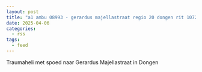```yaml
---
layout: post
title: "a1 ambu 08993 - gerardus majellastraat regio 20 dongen rit 107286"
date: 2025-04-06
categories: 
  - rss
tags: 
  - feed
---
```


Traumaheli met spoed naar Gerardus Majellastraat in Dongen
